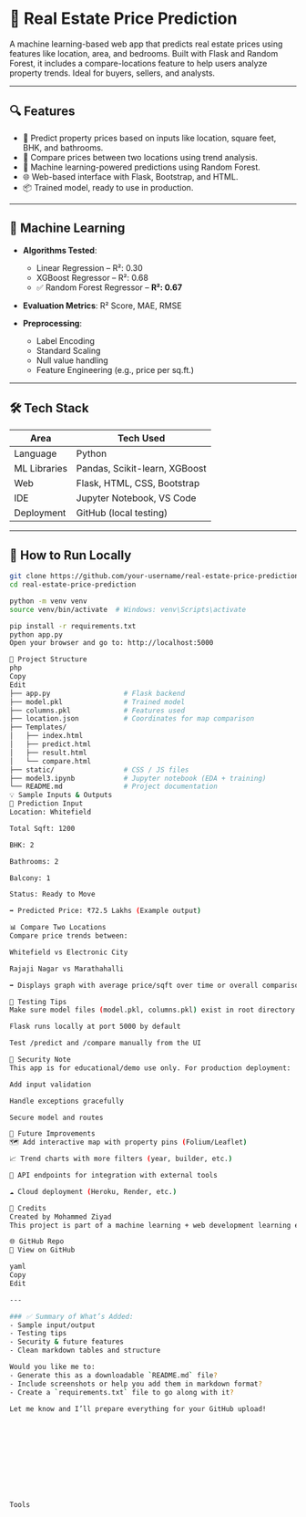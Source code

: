# 🏡 Real Estate Price Prediction

A machine learning-based web app that predicts real estate prices using features like location, area, and bedrooms. Built with Flask and Random Forest, it includes a compare-locations feature to help users analyze property trends. Ideal for buyers, sellers, and analysts.

---

## 🔍 Features

- 🔢 Predict property prices based on inputs like location, square feet, BHK, and bathrooms.
- 📍 Compare prices between two locations using trend analysis.
- 🧠 Machine learning-powered predictions using Random Forest.
- 🌐 Web-based interface with Flask, Bootstrap, and HTML.
- 📦 Trained model, ready to use in production.

---

## 🧠 Machine Learning

- **Algorithms Tested**:  
  - Linear Regression – R²: 0.30  
  - XGBoost Regressor – R²: 0.68  
  - ✅ Random Forest Regressor – **R²: 0.67**

- **Evaluation Metrics**: R² Score, MAE, RMSE  
- **Preprocessing**:
  - Label Encoding
  - Standard Scaling
  - Null value handling
  - Feature Engineering (e.g., price per sq.ft.)

---

## 🛠 Tech Stack

| Area        | Tech Used                       |
|-------------|---------------------------------|
| Language    | Python                          |
| ML Libraries| Pandas, Scikit-learn, XGBoost   |
| Web         | Flask, HTML, CSS, Bootstrap     |
| IDE         | Jupyter Notebook, VS Code       |
| Deployment  | GitHub (local testing)          |

---

## 🚀 How to Run Locally

```bash
git clone https://github.com/your-username/real-estate-price-prediction
cd real-estate-price-prediction

python -m venv venv
source venv/bin/activate  # Windows: venv\Scripts\activate

pip install -r requirements.txt
python app.py
Open your browser and go to: http://localhost:5000

📁 Project Structure
php
Copy
Edit
├── app.py                  # Flask backend
├── model.pkl               # Trained model
├── columns.pkl             # Features used
├── location.json           # Coordinates for map comparison
├── Templates/
│   ├── index.html
│   ├── predict.html
│   ├── result.html
│   └── compare.html
├── static/                 # CSS / JS files
├── model3.ipynb            # Jupyter notebook (EDA + training)
└── README.md               # Project documentation
💡 Sample Inputs & Outputs
🎯 Prediction Input
Location: Whitefield

Total Sqft: 1200

BHK: 2

Bathrooms: 2

Balcony: 1

Status: Ready to Move

➡️ Predicted Price: ₹72.5 Lakhs (Example output)

📊 Compare Two Locations
Compare price trends between:

Whitefield vs Electronic City

Rajaji Nagar vs Marathahalli

➡️ Displays graph with average price/sqft over time or overall comparison.

🧪 Testing Tips
Make sure model files (model.pkl, columns.pkl) exist in root directory

Flask runs locally at port 5000 by default

Test /predict and /compare manually from the UI

🔐 Security Note
This app is for educational/demo use only. For production deployment:

Add input validation

Handle exceptions gracefully

Secure model and routes

🚧 Future Improvements
🗺️ Add interactive map with property pins (Folium/Leaflet)

📈 Trend charts with more filters (year, builder, etc.)

🔄 API endpoints for integration with external tools

☁️ Cloud deployment (Heroku, Render, etc.)

🙏 Credits
Created by Mohammed Ziyad
This project is part of a machine learning + web development learning exercise.

🌐 GitHub Repo
🔗 View on GitHub

yaml
Copy
Edit

---

### ✅ Summary of What’s Added:
- Sample input/output
- Testing tips
- Security & future features
- Clean markdown tables and structure

Would you like me to:
- Generate this as a downloadable `README.md` file?
- Include screenshots or help you add them in markdown format?
- Create a `requirements.txt` file to go along with it?

Let me know and I’ll prepare everything for your GitHub upload!











Tools



